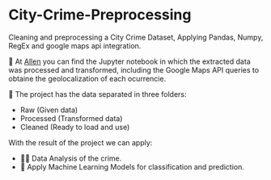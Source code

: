 # City-Crime-Preprocessing
Cleaning and preprocessing a City Crime Dataset, Applying Pandas, Numpy, RegEx and google maps api integration.

📒 At [Allen](https://github.com/felipesalda/City-Crime-Preprocessing/blob/master/Allen.ipynb) you can find the Jupyter notebook in which the extracted data was processed and transformed, including the Google Maps API queries to obtaine the geolocalization of each ocurrencie.

📁 The project has the data separated in three folders: 
- Raw (Given data)
- Processed (Transformed data) 
- Cleaned (Ready to load and use)


With the result of the project we can apply:
- 🦹‍♂️ Data Analysis of the crime.
- 🤖 Apply Machine Learning Models for classification and prediction.
